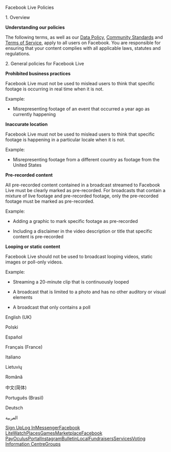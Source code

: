 Facebook Live Policies

1\. Overview

**Understanding our policies**

The following terms, as well as our [Data Policy](https://www.facebook.com/about/privacy/), [Community Standards](https://www.facebook.com/communitystandards/) and [Terms of Service](https://www.facebook.com/legal/terms), apply to all users on Facebook. You are responsible for ensuring that your content complies with all applicable laws, statutes and regulations.

2\. General policies for Facebook Live

**Prohibited business practices**

Facebook Live must not be used to mislead users to think that specific footage is occurring in real time when it is not.

Example:

*   Misrepresenting footage of an event that occurred a year ago as currently happening

**Inaccurate location**

Facebook Live must not be used to mislead users to think that specific footage is happening in a particular locale when it is not.

Example:

*   Misrepresenting footage from a different country as footage from the United States

**Pre-recorded content**

All pre-recorded content contained in a broadcast streamed to Facebook Live must be clearly marked as pre-recorded. For broadcasts that contain a mixture of live footage and pre-recorded footage, only the pre-recorded footage must be marked as pre-recorded.

Example:

*   Adding a graphic to mark specific footage as pre-recorded

*   Including a disclaimer in the video description or title that specific content is pre-recorded

**Looping or static content**

Facebook Live should not be used to broadcast looping videos, static images or poll-only videos.

Example:

*   Streaming a 20-minute clip that is continuously looped

*   A broadcast that is limited to a photo and has no other auditory or visual elements

*   A broadcast that only contains a poll

English (UK)

Polski

Español

Français (France)

Italiano

Lietuvių

Română

中文(简体)

Português (Brasil)

Deutsch

العربية

[Sign Up](https://www.facebook.com/reg/)[Log In](https://www.facebook.com/login/)[Messenger](https://l.facebook.com/l.php?u=https%3A%2F%2Fmessenger.com%2F&h=AT0IJwx7pPj4EY9Zdd6nFG1yWJK41kQjbvnG8UTWaILz-NCPgKA1diUTaYt0KY7euGxUG40qshBBXWM5Wx9eMtdiRmEzZHZMrbhAb0-wztZpROzv0bhkwTdPELMfjrMo0-bQ070Cw1mmHDH3Rt8VTRvp_sNxue5x0kxAHw)[Facebook Lite](https://www.facebook.com/lite/)[Watch](https://en-gb.facebook.com/watch/)[Places](https://www.facebook.com/places/)[Games](https://www.facebook.com/games/)[Marketplace](https://www.facebook.com/marketplace/)[Facebook Pay](https://pay.facebook.com/)[Oculus](https://l.facebook.com/l.php?u=https%3A%2F%2Fwww.oculus.com%2F&h=AT0IJwx7pPj4EY9Zdd6nFG1yWJK41kQjbvnG8UTWaILz-NCPgKA1diUTaYt0KY7euGxUG40qshBBXWM5Wx9eMtdiRmEzZHZMrbhAb0-wztZpROzv0bhkwTdPELMfjrMo0-bQ070Cw1mmHDH3Rt8VTRvp_sNxue5x0kxAHw)[Portal](https://portal.facebook.com/)[Instagram](https://l.facebook.com/l.php?u=https%3A%2F%2Fwww.instagram.com%2F&h=AT0IJwx7pPj4EY9Zdd6nFG1yWJK41kQjbvnG8UTWaILz-NCPgKA1diUTaYt0KY7euGxUG40qshBBXWM5Wx9eMtdiRmEzZHZMrbhAb0-wztZpROzv0bhkwTdPELMfjrMo0-bQ070Cw1mmHDH3Rt8VTRvp_sNxue5x0kxAHw)[Bulletin](https://www.bulletin.com/)[Local](https://www.facebook.com/local/lists/245019872666104/)[Fundraisers](https://www.facebook.com/fundraisers/)[Services](https://www.facebook.com/biz/directory/)[Voting Information Centre](https://www.facebook.com/votinginformationcenter/?entry_point=c2l0ZQ%3D%3D)[Groups](https://www.facebook.com/groups/explore/)
